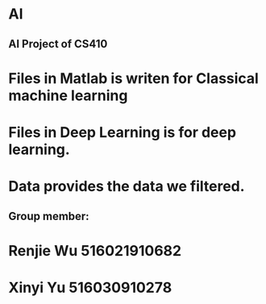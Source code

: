 # AI
## AI Project of CS410

# Files in Matlab is writen for Classical machine learning
# Files in Deep Learning is for deep learning.
# Data provides the data we filtered.

## Group member:
# Renjie Wu 516021910682
# Xinyi Yu 516030910278
